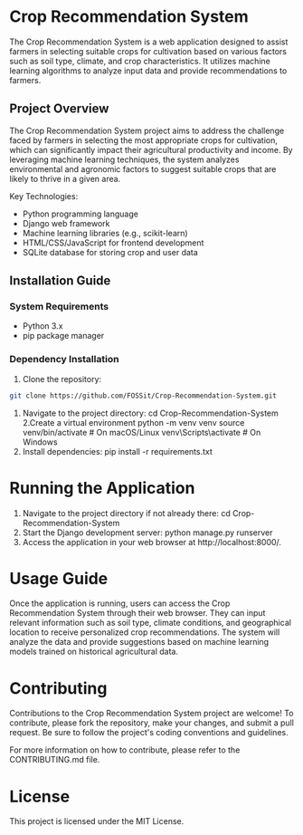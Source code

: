 # Crop Recommendation System

The Crop Recommendation System is a web application designed to assist farmers in selecting suitable crops for cultivation based on various factors such as soil type, climate, and crop characteristics. It utilizes machine learning algorithms to analyze input data and provide recommendations to farmers.

## Project Overview

The Crop Recommendation System project aims to address the challenge faced by farmers in selecting the most appropriate crops for cultivation, which can significantly impact their agricultural productivity and income. By leveraging machine learning techniques, the system analyzes environmental and agronomic factors to suggest suitable crops that are likely to thrive in a given area.

Key Technologies:
- Python programming language
- Django web framework
- Machine learning libraries (e.g., scikit-learn)
- HTML/CSS/JavaScript for frontend development
- SQLite database for storing crop and user data

## Installation Guide

### System Requirements

- Python 3.x
- pip package manager

### Dependency Installation

1. Clone the repository:

```bash
git clone https://github.com/FOSSit/Crop-Recommendation-System.git
  ```
1. Navigate to the project directory:
     cd Crop-Recommendation-System
2.Create a virtual environment
  python -m venv venv
source venv/bin/activate  # On macOS/Linux
venv\Scripts\activate      # On Windows
3. Install dependencies:
    pip install -r requirements.txt
# Running the Application
1. Navigate to the project directory if not already there:
    cd Crop-Recommendation-System
2. Start the Django development server:
    python manage.py runserver
3. Access the application in your web browser at http://localhost:8000/.
# Usage Guide
Once the application is running, users can access the Crop Recommendation System through their web browser. They can input relevant information such as soil type, climate conditions, and geographical location to receive personalized crop recommendations. The system will analyze the data and provide suggestions based on machine learning models trained on historical agricultural data.

# Contributing
Contributions to the Crop Recommendation System project are welcome! To contribute, please fork the repository, make your changes, and submit a pull request. Be sure to follow the project's coding conventions and guidelines.

For more information on how to contribute, please refer to the CONTRIBUTING.md file.

# License
This project is licensed under the MIT License.



  
  

